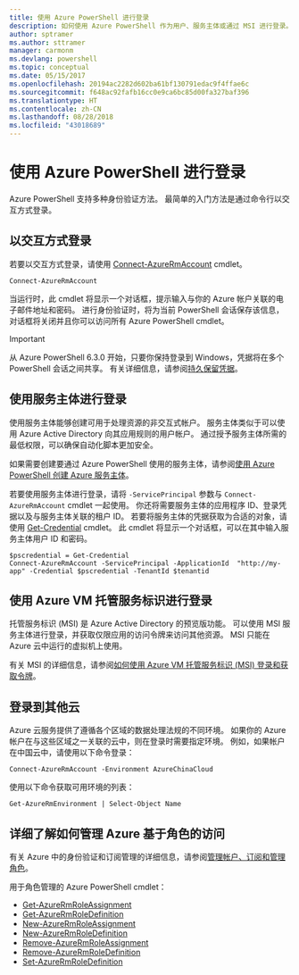 ```yaml
---
title: 使用 Azure PowerShell 进行登录
description: 如何使用 Azure PowerShell 作为用户、服务主体或通过 MSI 进行登录。
author: sptramer
ms.author: sttramer
manager: carmonm
ms.devlang: powershell
ms.topic: conceptual
ms.date: 05/15/2017
ms.openlocfilehash: 20194ac2282d602ba61bf130791edac9f4ffae6c
ms.sourcegitcommit: f648ac92fafb16cc0e9ca6bc85d00fa327baf396
ms.translationtype: HT
ms.contentlocale: zh-CN
ms.lasthandoff: 08/28/2018
ms.locfileid: "43018689"
---
```

# <a name="sign-in-with-azure-powershell"></a>使用 Azure PowerShell 进行登录

Azure PowerShell 支持多种身份验证方法。 最简单的入门方法是通过命令行以交互方式登录。

## <a name="sign-in-interactively"></a>以交互方式登录

若要以交互方式登录，请使用 [Connect-AzureRmAccount](/powershell/module/azurerm.profile/connect-azurermaccount) cmdlet。

```azurepowershell
Connect-AzureRmAccount
```

当运行时，此 cmdlet 将显示一个对话框，提示输入与你的 Azure 帐户关联的电子邮件地址和密码。 进行身份验证时，将为当前 PowerShell 会话保存该信息，对话框将关闭并且你可以访问所有 Azure PowerShell cmdlet。

> [!IMPORTANT]
> 从 Azure PowerShell 6.3.0 开始，只要你保持登录到 Windows，凭据将在多个 PowerShell 会话之间共享。 有关详细信息，请参阅[持久保留凭据](context-persistence.md)。

## <a name="sign-in-with-a-service-principal"></a>使用服务主体进行登录

使用服务主体能够创建可用于处理资源的非交互式帐户。 服务主体类似于可以使用 Azure Active Directory 向其应用规则的用户帐户。 通过授予服务主体所需的最低权限，可以确保自动化脚本更加安全。

如果需要创建要通过 Azure PowerShell 使用的服务主体，请参阅[使用 Azure PowerShell 创建 Azure 服务主体](create-azure-service-principal-azureps.md)。

若要使用服务主体进行登录，请将 `-ServicePrincipal` 参数与 `Connect-AzureRmAccount` cmdlet 一起使用。 你还将需要服务主体的应用程序 ID、登录凭据以及与服务主体关联的租户 ID。 若要将服务主体的凭据获取为合适的对象，请使用 [Get-Credential](/powershell/module/microsoft.powershell.security/get-credential) cmdlet。 此 cmdlet 将显示一个对话框，可以在其中输入服务主体用户 ID 和密码。

```azurepowershell-interactive
$pscredential = Get-Credential
Connect-AzureRmAccount -ServicePrincipal -ApplicationId  "http://my-app" -Credential $pscredential -TenantId $tenantid
```

## <a name="sign-in-using-an-azure-vm-managed-service-identity"></a>使用 Azure VM 托管服务标识进行登录

托管服务标识 (MSI) 是 Azure Active Directory 的预览版功能。 可以使用 MSI 服务主体进行登录，并获取仅限应用的访问令牌来访问其他资源。 MSI 只能在 Azure 云中运行的虚拟机上使用。

有关 MSI 的详细信息，请参阅[如何使用 Azure VM 托管服务标识 (MSI) 登录和获取令牌](/azure/active-directory/msi-how-to-get-access-token-using-msi)。

## <a name="sign-in-to-another-cloud"></a>登录到其他云

Azure 云服务提供了遵循各个区域的数据处理法规的不同环境。 如果你的 Azure 帐户在与这些区域之一关联的云中，则在登录时需要指定环境。 例如，如果帐户在中国云中，请使用以下命令登录：

```azurepowershell-interactive
Connect-AzureRmAccount -Environment AzureChinaCloud
```

使用以下命令获取可用环境的列表：

```azurepowershell-interactive
Get-AzureRmEnvironment | Select-Object Name
```

## <a name="learn-more-about-managing-azure-role-based-access"></a>详细了解如何管理 Azure 基于角色的访问

有关 Azure 中的身份验证和订阅管理的详细信息，请参阅[管理帐户、订阅和管理角色](/azure/active-directory/role-based-access-control-configure)。

用于角色管理的 Azure PowerShell cmdlet：

* [Get-AzureRmRoleAssignment](/powershell/module/AzureRM.Resources/Get-AzureRmRoleAssignment)
* [Get-AzureRmRoleDefinition](/powershell/module/AzureRM.Resources/Get-AzureRmRoleDefinition)
* [New-AzureRmRoleAssignment](/powershell/module/AzureRM.Resources/New-AzureRmRoleAssignment)
* [New-AzureRmRoleDefinition](/powershell/module/AzureRM.Resources/New-AzureRmRoleDefinition)
* [Remove-AzureRmRoleAssignment](/powershell/module/AzureRM.Resources/Remove-AzureRmRoleAssignment)
* [Remove-AzureRmRoleDefinition](/powershell/module/AzureRM.Resources/Remove-AzureRmRoleDefinition)
* [Set-AzureRmRoleDefinition](/powershell/moduel/AzureRM.Resources/Set-AzureRmRoleDefinition)
